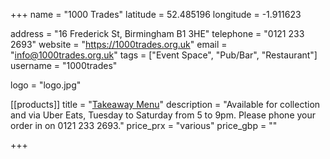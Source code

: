 +++
name = "1000 Trades"
latitude = 52.485196
longitude = -1.911623

address = "16 Frederick St, Birmingham B1 3HE"
telephone = "0121 233 2693"
website = "https://1000trades.org.uk"
email = "info@1000trades.org.uk"
tags = ["Event Space", "Pub/Bar", "Restaurant"]
username = "1000trades"

logo = "logo.jpg"

[[products]]
  title = "<a href='https://1000trades.org.uk/1kt/wp-content/uploads/2020/05/POSH-takeaway-menu-May-onwards.pdf'>Takeaway Menu</a>"
  description = "Available for collection and via Uber Eats, Tuesday to Saturday from 5 to 9pm.  Please phone your order in on 0121 233 2693."
  price_prx = "various"
  price_gbp = ""

+++
